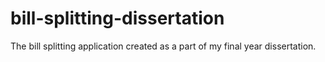 # bill-splitting-dissertation
The bill splitting application created as a part of my final year dissertation.
